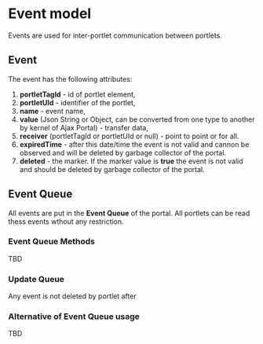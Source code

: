# Event model #

Events are used for inter-portlet communication between portlets.


## Event ##

The event has the following attributes:
  1. **portletTagId** - id of portlet element,
  1. **portletUId** - identifier of the portlet,
  1. **name** - event name,
  1. **value** (Json String or Object, can be converted from one type to another by kernel of Ajax Portal) - transfer data,
  1. **receiver** (portletTagId or portletUId or null) - point to point or for all.
  1. **expiredTime** - after this date/time the event is not valid and cannon be observed and will be deleted by garbage collector of the portal.
  1. **deleted** - the marker. If the marker value is **true** the event is not valid and should be deleted by garbage collector of the portal.

## Event Queue ##

All events are put in the **Event Queue** of the portal. All portlets can be read thess events wthout any restriction.

### Event Queue Methods ###

TBD

### Update Queue ###

Any event is not deleted by portlet after


### Alternative of Event Queue usage ###

TBD